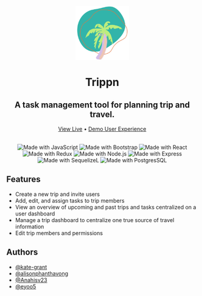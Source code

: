 <div align="center">
<img src="public/logo.png" height="140px"/>
    <h1 align="center">Trippn</h1>
    <h2 align="center">A task management tool for planning trip and travel.</h2>
    <p align="center">
    <a href="https://trippn.onrender.com/">View Live</a>
    &#x2022
    <a href="https://trippn.onrender.com/demo">Demo User Experience</a>
    </p>
    <br />
    <div align="center">
        <img src='https://img.shields.io/badge/JavaScript-323330?style=for-the-badge&logo=javascript&logoColor=F7DF1E' alt='Made with JavaScript'/>
        <img src='https://img.shields.io/badge/Bootstrap-563D7C?style=for-the-badge&logo=bootstrap&logoColor=white' alt='Made with Bootstrap'/>
        <img src='https://img.shields.io/badge/React-20232A?style=for-the-badge&logo=react&logoColor=61DAFB' alt='Made with React'/>
        <img src='https://img.shields.io/badge/Redux-593D88?style=for-the-badge&logo=redux&logoColor=white' alt='Made with Redux'/>
        <img src='https://img.shields.io/badge/Node.js-339933?style=for-the-badge&logo=nodedotjs&logoColor=white' alt='Made with Node.js'/>
        <img src='https://img.shields.io/badge/Express.js-000000?style=for-the-badge&logo=express&logoColor=white' alt='Made with Express'/>
        <img src='https://img.shields.io/badge/Sequelize-52B0E7?style=for-the-badge&logo=Sequelize&logoColor=white' alt='Made with SequelizeL'/>
        <img src='https://img.shields.io/badge/PostgreSQL-316192?style=for-the-badge&logo=postgresql&logoColor=white' alt='Made with PostgresSQL'/>
        <br />
    </div>
</div>

## Features

- Create a new trip and invite users
- Add, edit, and assign tasks to trip members
- View an overview of upcoming and past trips and tasks centralized on a user dashboard
- Manage a trip dashboard to centralize one true source of travel information
- Edit trip members and permissions

## Authors

- [@kate-grant](https://www.github.com/kate-grant)
- [@alisonphanthavong](https://github.com/alisonphanthavong)
- [@Anahisv23](https://github.com/Anahisv23)
- [@eyoo5](https://github.com/eyoo5)
